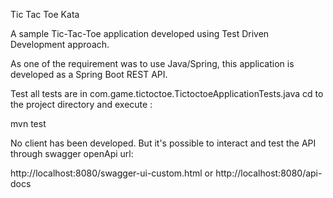 Tic Tac Toe Kata

A sample Tic-Tac-Toe application developed using Test Driven Development approach.

As one of the requirement was to use Java/Spring, this application is developed as a Spring Boot REST API.

Test
all tests are in com.game.tictoctoe.TictoctoeApplicationTests.java
cd to the project directory and execute :

mvn test

No client has been developed. But it's possible to interact and test the API through swagger openApi url:

http://localhost:8080/swagger-ui-custom.html or http://localhost:8080/api-docs